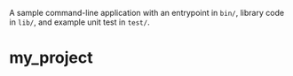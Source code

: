 A sample command-line application with an entrypoint in `bin/`, library code
in `lib/`, and example unit test in `test/`.
# my_project

